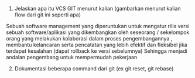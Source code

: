 1. Jelaskan apa itu VCS GIT menurut kalian (gambarkan menurut kalian flow dari git ini seperti apa)

Sebuah software management yang diperuntukan untuk mengatur rilis versi sebuah software/aplikasi yang dikembangkan oleh seseorang / sekelompok orang yang melakukan
kolaborasi dalam proses pengembangannya , membantu kelancaran serta pencatatan yang lebih efektif dan fleksibel jika terdapat kesalahan (dapat rollback ke versi sebelumnya)
Sehingga menjadi andalan pengembang untuk mempermudah pekerjaan


2. Dokumentasi beberapa  command dari git (ex git reset, git rebase)
